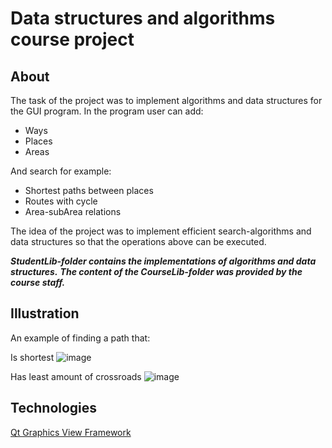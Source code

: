 # Data structures and algorithms course project

## About
The task of the project was to implement algorithms and data structures
for the GUI program. In the program user can add:

- Ways
- Places
- Areas

And search for example:

- Shortest paths between places
- Routes with cycle
- Area-subArea relations

The idea of the project was to implement efficient search-algorithms
and data structures so that the operations above can be executed.

***StudentLib-folder contains the implementations of algorithms and data structures.***
***The content of the CourseLib-folder was provided by the course staff.***

## Illustration
An example of finding a path that:

Is shortest
![image](/Assets/ex1)

Has least amount of crossroads
![image](/Assets/ex2)

## Technologies
[Qt Graphics View Framework](https://doc.qt.io/qt-5/graphicsview.html)


